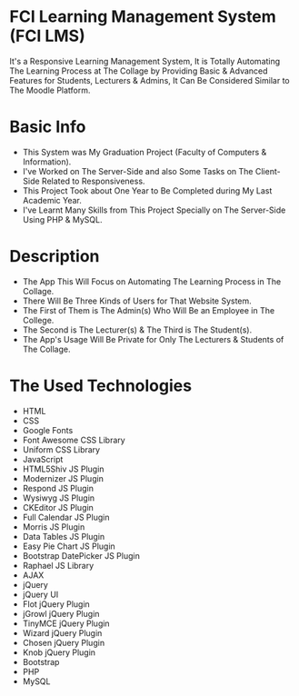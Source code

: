 # FCI Learning Management System (FCI LMS)
It's a Responsive Learning Management System, It is Totally Automating The Learning Process at The Collage by Providing Basic & Advanced Features for Students, Lecturers & Admins, It Can Be Considered Similar to The Moodle Platform.

# Basic Info
* This System was My Graduation Project (Faculty of Computers & Information).
* I've Worked on The Server-Side and also Some Tasks on The Client-Side Related to Responsiveness.
* This Project Took about One Year to Be Completed during My Last Academic Year.
* I've Learnt Many Skills from This Project Specially on The Server-Side Using PHP & MySQL.

# Description
* The App This Will Focus on Automating The Learning Process in The Collage.
* There Will Be Three Kinds of Users for That Website System.
* The First of Them is The Admin(s) Who Will Be an Employee in The College.
* The Second is The Lecturer(s) & The Third is The Student(s).
* The App's Usage Will Be Private for Only The Lecturers & Students of The Collage.

# The Used Technologies
* HTML
* CSS
* Google Fonts
* Font Awesome CSS Library
* Uniform CSS Library
* JavaScript
* HTML5Shiv JS Plugin
* Modernizer JS Plugin
* Respond JS Plugin
* Wysiwyg JS Plugin
* CKEditor JS Plugin
* Full Calendar JS Plugin
* Morris JS Plugin
* Data Tables JS Plugin
* Easy Pie Chart JS Plugin
* Bootstrap DatePicker JS Plugin
* Raphael JS Library
* AJAX
* jQuery
* jQuery UI
* Flot jQuery Plugin
* jGrowl jQuery Plugin
* TinyMCE jQuery Plugin
* Wizard jQuery Plugin
* Chosen jQuery Plugin
* Knob jQuery Plugin
* Bootstrap
* PHP
* MySQL
